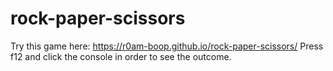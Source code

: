 # rock-paper-scissors
Try this game here: https://r0am-boop.github.io/rock-paper-scissors/
Press f12 and click the console in order to see the outcome.